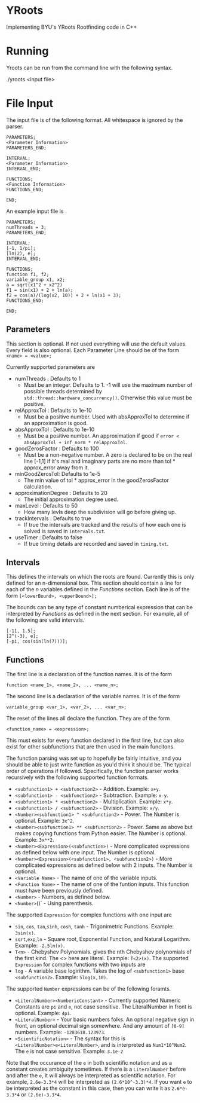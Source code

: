 # YRoots
Implementing BYU's YRoots Rootfinding code in C++

# Running
Yroots can be run from the command line with the following syntax.

./yroots \<input file\>

# File Input

The input file is of the following format. All whitespace is ignored by the parser.

```
PARAMETERS;
<Parameter Information>
PARAMETERS_END;

INTERVAL;
<Parameter Information>
INTERVAL_END;

FUNCTIONS;
<Function Information>
FUNCTIONS_END;

END;
```

An example input file is
```
PARAMETERS;
numThreads = 3;
PARAMETERS_END;

INTERVAL;
[-1, 1/pi];
[ln(2), e];
INTERVAL_END;

FUNCTIONS;
function f1, f2;
variable_group x1, x2;
a = sqrt(x1^2 + x2^2)
f1 = sin(x1) + 2 + ln(a);
f2 = cos(a)/(log(x2, 10)) + 2 + ln(x1 + 3);
FUNCTIONS_END;

END;
```

## Parameters
This section is optional. If not used everything will use the default values. Every field is also optional. 
Each Parameter Line should be of the form
```<name> = <value>;```

Currently supported parameters are
* numThreads : Defaults to 1
  * Must be an integer. Defaults to 1. -1 will use the maximum number of possible threads determined by `std::thread::hardware_concurrency()`. Otherwise this value must be positive.
* relApproxTol : Defaults to 1e-10
  * Must be a positive number. Used with absApproxTol to determine if an approximation is good.
* absApproxTol : Defaults to 1e-10
  * Must be a positive number. An approximation if good if `error < absApproxTol + inf_norm * relApproxTol`.
* goodZerosFactor : Defaults to 100
  * Must be a non-negative number. A zero is declared to be on the real line [-1,1] if it's real and imaginary parts are no more than tol * approx_error away from it.
* minGoodZerosTol: Defaults to 1e-5
  * The min value of tol * approx_error in the goodZerosFactor calculation.
* approximationDegree : Defaults to 20
  * The initial approximation degree used.
* maxLevel : Defaults to 50
  * How many levls deep the subdivision will go before giving up.
* trackIntervals : Defaults to true
  * If true the intervals are tracked and the results of how each one is solved is saved in `intervals.txt`.
* useTimer : Defaults to false
  * If true timing details are recorded and saved in `timing.txt`.
 
## Intervals
This defines the intervals on which the roots are found. Currently this is only defined for an n-dimensional box. This section should contain a line for each of the _n_ variables defined in the _Functions_ section. Each line is of the form
```[<lowerBound>, <upperBound>];```

The bounds can be any type of constant numberical expression that can be interpreted by _Functions_ as defined in the next section.
For example, all of the following are valid intervals.
```
[-11, 1.5];
[2^(-3), e];
[-pi, cos(sin(ln(7)))];
```

## Functions
The first line is a declaration of the function names. It is of the form
```
function <name_1>, <name_2>, ... <name_n>;
```

The second line is a declaration of the variable names. It is of the form
```
variable_group <var_1>, <var_2>, ... <var_n>;
```

The reset of the lines all declare the function. They are of the form
```
<function_name> = <expression>;
```

This must exists for every function declared in the first line, but can also exist for other subfunctions that are then used in the main funcitons. 

The function parsing was set up to hopefully be fairly intuitive, and you should be able to just write function as you'd think it should be. The typical order of operations if followed.
Specifically, the function parser works recursively with the following supported function formats.
* `<subfunction1> + <subfunction2>` - Addition. Example: `x+y`.
* `<subfunction1> - <subfunction2>` - Subtraction. Example: `x-y`.
* `<subfunction1> * <subfunction2>` - Multiplication. Example: `x*y`.
* `<subfunction1> / <subfunction2>` - Division. Example: `x/y`.
* `<Number><subfunction1> ^ <subfunction2>` - Power. The Number is optional. Example: `3x^2`.
* `<Number><subfunction1> ** <subfunction2>` - Power. Same as above but makes copying functions from Python easier. The Number is optional.  Example: `3x**2`.
* `<Number><Expression>(<subfunction>)` - More complicated expressions as defined below with one input. The Number is optional.
* `<Number><Expression>(<subfunction1>, <subfunction2>)` - More complicated expressions as defined below with 2 inputs. The Number is optional.
* `<Variable Name>` - The name of one of the variable inputs.
* `<Function Name>` - The name of one of the funtion inputs. This function must have been previously defined.
* `<Number>` - Numbers, as defined below.
* `<Number>`(<subfunction>)` - Using parenthesis.

The supported `Expression` for complex functions with one input are
* `sin`, `cos`, `tan`,`sinh`, `cosh`, `tanh` - Trigonimetric Functions. Example: `3sin(x)`.
* `sqrt`,`exp`,`ln` - Square root, Exponential Function, and Natural Logarithm.  Example: `-2.5ln(x)`.
* `T<n>` - Chebyshev Polynomials. gives the nth Chebyshev polynomials of the first kind. The <> here are literal. Example: `T<2>(x)`.
The supported `Expression` for complex functions with two inputs are
* `log` - A variable base logirithm. Takes the log of `<subfunction1>` base `<subfunction2>`. Example: `5log(x,10)`.

The supported `Number` expressions can be of the following foramts.
* `<LiteralNumber><NumbericConstant>` - Currently supported Numeric Constants are `pi` and `e`, not case sensitive. The LiteralNumber in front is optional. Example: `4pi`.
* `<LiteralNumber>` - Your basic numbers folks. An optional negative sign in front, an optional decimal sign somewhere. And any amount of `[0-9]` numbers. Example: `-1283618.123973`.
* `<ScientificNotation>` - The syntax for this is  `<LiteralNumber>e<LiteralNumber>`, and is interpreted as `Num1*10^Num2`. The `e` is not case sensitive. Example: `3.1e-2`
 
Note that the occurance of the `e` in both scientific notation and as a constant creates ambiguity sometimes. If there is a `LiteralNumber` before and after the `e`, it will always be interpreted as scientific notation. For example, `2.6e-3.3*4` will be interpreted as `(2.6*10^-3.3)*4`. If you want `e` to be interpreted as the constant in this case, then you can write it as `2.6*e-3.3*4` or `(2.6e)-3.3*4`.
